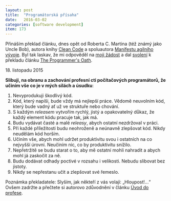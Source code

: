 ```yaml
---
layout: post
title:  "Programátorská přísaha"
date:   2016-03-02
categories: [software development]
item: 173
---
```

Přináším překlad článku, dnes opět od Roberta C. Martina (též známý jako Uncle Bob), autora knihy <a href="http://amzn.to/1wkixFY">Clean Code</a> a spoluautora <a href="http://agilemanifesto.org/iso/cs/">Manifestu agilního vývoje</a>. Byl tak laskav, že mi odpověděl na <a href="https://twitter.com/banterCZ/status/705013179517169664">moji žádost</a> a dal <a href="https://twitter.com/unclebobmartin/status/705134763766648832">svolení</a> k překladu článku <a href="http://blog.cleancoder.com/uncle-bob/2015/11/18/TheProgrammersOath.html">The Programmer's Oath</a>.

18\. listopadu 2015

<strong>Slibuji, na obranu a zachování profesní cti počítačových programátorů, že učiním vše co je v mých silách a úsudku</strong>:
<!--more-->

1. Nevyprodukuji škodlivý kód.
2. Kód, který napíši, bude vždy má nejlepší práce. Vědomě neuvolním kód, který bude vadný ať už ve struktuře nebo chování.
3. S každým <em>releasem </em>vytvořím rychlý, jistý a opakovatelný důkaz, že každý element kódu pracuje tak, jak má.
4. Budu vydávat časté a malé <em>releasy</em>, abych ostatní nezdržoval v práci.
5. Při každé příležitosti budu neohroženě a neúnavně zlepšovat kód. Nikdy neudělám kód horším.
6. Učiním vše, abych mohl udržet produktivitu svou i ostatních na co nejvyšší úrovni. Neučiním nic, co by produktivitu snížilo.
7. Nepřetržitě se budu starat o to, aby mě ostatní mohli nahradit a abych mohl já zaskočit za ně.
8. Budu dodávat odhady poctivé v rozsahu i velikosti. Nebudu slibovat bez jistoty.
9. Nikdy se nepřestanu učit a zlepšovat své řemeslo.

Poznámka překladatele: Slyším, jak někteří z vás volají: „Hloupost!...“ Ovšem zadržte a přečtete si autorovo zdůvodnění v článku <a href="/item/174">Úvod do profese</a>.